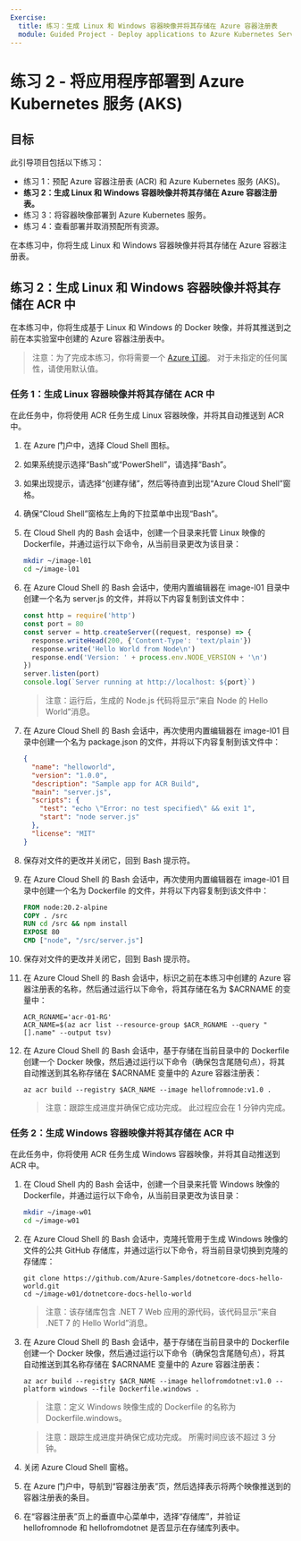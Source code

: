 ```yaml
---
Exercise:
  title: 练习：生成 Linux 和 Windows 容器映像并将其存储在 Azure 容器注册表
  module: Guided Project - Deploy applications to Azure Kubernetes Service
---
```

# 练习 2 - 将应用程序部署到 Azure Kubernetes 服务 (AKS)

## 目标

此引导项目包括以下练习：

+ 练习 1：预配 Azure 容器注册表 (ACR) 和 Azure Kubernetes 服务 (AKS)。
+ **练习 2：生成 Linux 和 Windows 容器映像并将其存储在 Azure 容器注册表。**
+ 练习 3：将容器映像部署到 Azure Kubernetes 服务。
+ 练习 4：查看部署并取消预配所有资源。

在本练习中，你将生成 Linux 和 Windows 容器映像并将其存储在 Azure 容器注册表。

## 练习 2：生成 Linux 和 Windows 容器映像并将其存储在 ACR 中
在本练习中，你将生成基于 Linux 和 Windows 的 Docker 映像，并将其推送到之前在本实验室中创建的 Azure 容器注册表中。


>注意：为了完成本练习，你将需要一个 [Azure 订阅](https://azure.microsoft.com/free/)。
> 对于未指定的任何属性，请使用默认值。


### 任务 1：生成 Linux 容器映像并将其存储在 ACR 中
在此任务中，你将使用 ACR 任务生成 Linux 容器映像，并将其自动推送到 ACR 中。

1. 在 Azure 门户中，选择 Cloud Shell 图标。
1. 如果系统提示选择“Bash”或“PowerShell”，请选择“Bash”。 
1. 如果出现提示，请选择“创建存储”，然后等待直到出现“Azure Cloud Shell”窗格。 
1. 确保“Cloud Shell”窗格左上角的下拉菜单中出现“Bash”。
1. 在 Cloud Shell 内的 Bash 会话中，创建一个目录来托管 Linux 映像的 Dockerfile，并通过运行以下命令，从当前目录更改为该目录：

   ```bash
   mkdir ~/image-l01
   cd ~/image-l01
   ```

1. 在 Azure Cloud Shell 的 Bash 会话中，使用内置编辑器在 image-l01 目录中创建一个名为 server.js 的文件，并将以下内容复制到该文件中：

   ```js
   const http = require('http')
   const port = 80
   const server = http.createServer((request, response) => {
     response.writeHead(200, {'Content-Type': 'text/plain'})
     response.write('Hello World from Node\n')
     response.end('Version: ' + process.env.NODE_VERSION + '\n')
   })
   server.listen(port)
   console.log(`Server running at http://localhost: ${port}`)
   ```

   > 注意：运行后，生成的 Node.js 代码将显示“来自 Node 的 Hello World”消息。 

1. 在 Azure Cloud Shell 的 Bash 会话中，再次使用内置编辑器在 image-l01 目录中创建一个名为 package.json 的文件，并将以下内容复制到该文件中：

   ```json
   {
     "name": "helloworld",
     "version": "1.0.0",
     "description": "Sample app for ACR Build",
     "main": "server.js",
     "scripts": {
       "test": "echo \"Error: no test specified\" && exit 1",
       "start": "node server.js"
     },
     "license": "MIT"
   }
   ```

1. 保存对文件的更改并关闭它，回到 Bash 提示符。
1. 在 Azure Cloud Shell 的 Bash 会话中，再次使用内置编辑器在 image-l01 目录中创建一个名为 Dockerfile 的文件，并将以下内容复制到该文件中：

   ```Dockerfile
   FROM node:20.2-alpine
   COPY . /src
   RUN cd /src && npm install
   EXPOSE 80
   CMD ["node", "/src/server.js"]
   ```

1. 保存对文件的更改并关闭它，回到 Bash 提示符。
1. 在 Azure Cloud Shell 的 Bash 会话中，标识之前在本练习中创建的 Azure 容器注册表的名称，然后通过运行以下命令，将其存储在名为 $ACRNAME 的变量中：

   ```azurecli
   ACR_RGNAME='acr-01-RG'
   ACR_NAME=$(az acr list --resource-group $ACR_RGNAME --query "[].name" --output tsv)
   ```

1. 在 Azure Cloud Shell 的 Bash 会话中，基于存储在当前目录中的 Dockerfile 创建一个 Docker 映像，然后通过运行以下命令（确保包含尾随句点），将其自动推送到其名称存储在 $ACRNAME 变量中的 Azure 容器注册表：

   ```azurecli
   az acr build --registry $ACR_NAME --image hellofromnode:v1.0 .
   ```

   > 注意：跟踪生成进度并确保它成功完成。 此过程应会在 1 分钟内完成。

### 任务 2：生成 Windows 容器映像并将其存储在 ACR 中
在此任务中，你将使用 ACR 任务生成 Windows 容器映像，并将其自动推送到 ACR 中。

1. 在 Cloud Shell 内的 Bash 会话中，创建一个目录来托管 Windows 映像的 Dockerfile，并通过运行以下命令，从当前目录更改为该目录：

   ```bash
   mkdir ~/image-w01
   cd ~/image-w01
   ```

1. 在 Azure Cloud Shell 的 Bash 会话中，克隆托管用于生成 Windows 映像的文件的公共 GitHub 存储库，并通过运行以下命令，将当前目录切换到克隆的存储库：

   ```git
   git clone https://github.com/Azure-Samples/dotnetcore-docs-hello-world.git
   cd ~/image-w01/dotnetcore-docs-hello-world
   ```

   > 注意：该存储库包含 .NET 7 Web 应用的源代码，该代码显示“来自 .NET 7 的 Hello World”消息。 

1. 在 Azure Cloud Shell 的 Bash 会话中，基于存储在当前目录中的 Dockerfile 创建一个 Docker 映像，然后通过运行以下命令（确保包含尾随句点），将其自动推送到其名称存储在 $ACRNAME 变量中的 Azure 容器注册表：

   ```azurecli
   az acr build --registry $ACR_NAME --image hellofromdotnet:v1.0 --platform windows --file Dockerfile.windows .
   ```

   > 注意：定义 Windows 映像生成的 Dockerfile 的名称为 Dockerfile.windows。 

   > 注意：跟踪生成进度并确保它成功完成。 所需时间应该不超过 3 分钟。

1. 关闭 Azure Cloud Shell 窗格。
1. 在 Azure 门户中，导航到“容器注册表”页，然后选择表示将两个映像推送到的容器注册表的条目。
1. 在“容器注册表”页上的垂直中心菜单中，选择“存储库”，并验证 hellofromnode 和 hellofromdotnet 是否显示在存储库列表中。  
